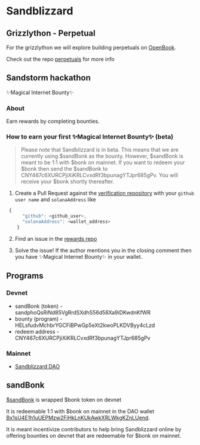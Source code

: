 # Sandblizzard

## Grizzlython - Perpetual 
 
For the grizzlython we will explore building perpetuals on [OpenBook](https://github.com/openbook-dex/program). 

Check out the repo [perpetuals](https://github.com/sandblizzard/perps) for more info

## Sandstorm hackathon 

✨Magical Internet Bounty✨

### About
Earn rewards by completing bounties.

### How to earn your first ✨Magical Internet Bounty✨ (beta)
> Please note that Sandblizzard is in beta. This means that we are currently using $sandBonk as the bounty. However, $sandBonk is meant to be 1:1 with $bonk on mainnet. If you want to redeem your $bonk then send the $sandBonk to CNY467c6XURCPjiXiKRLCvxdRf3bpunagYTJpr685gPv. You will receive your $bonk shortly thereafter. 

1. Create a Pull Request against the [verification repository](https://github.com/sandblizzard/verification/blob/main/profile.list.json) with your `github user name` and `solanaAddress` like
```js
 {
      "github": <github_user>,
      "solanaAddress": <wallet_address>
    }
```

2. Find an issue in the [rewards repo](https://github.com/sandblizzard/rewards-v1/issues)

3. Solve the issue! If the author mentions you in the closing comment then you have ✨Magical Internet Bounty✨ in your wallet. 

## Programs 

### Devnet 
- sandBonk (token) - sandphoQsRiNd85VgRrdSXdhS56d58Xa9iDKwdnKfWR
- bounty (program) - HELsfudvMchbrYGCFiBPwGp5eXt2kwoPLKDVByy4cLzd
- redeem address - CNY467c6XURCPjiXiKRLCvxdRf3bpunagYTJpr685gPv

### Mainnet 
- [Sandblizzard DAO ](https://app.realms.today/dao/4A2bbAbAZ94FLqVT8Lv7CNmunwBoN9kiY47jw5o4GBH9)


## sandBonk
[$sandBonk](https://solana.fm/address/sandphoQsRiNd85VgRrdSXdhS56d58Xa9iDKwdnKfWR/metadata?cluster=devnet-solana) is wrapped $bonk token on devnet 

It is redeemable 1:1 with $bonk on mainnet in the DAO wallet [Bx1sU4E1h1uUEPMzw2FjHkLnKUkAwkXRLWkgKZnLUend](https://explorer.solana.com/address/Bx1sU4E1h1uUEPMzw2FjHkLnKUkAwkXRLWkgKZnLUend). 

It is meant incentivize contributors to help bring Sandblizzard online by offering bounties on devnet that are redeemable for $bonk on mainnet. 
